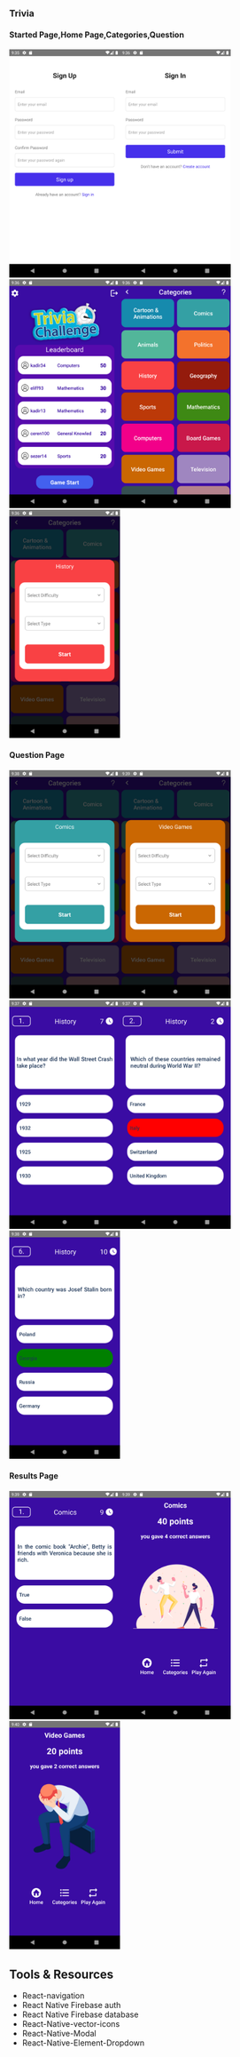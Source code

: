 ### Trivia

#### Started Page,Home Page,Categories,Question

<img src="./assets/trivia1.png" width="200"><img src="./assets/trivia2.png" width="200"><img src="./assets/trivia3.png" width="200"><img src="./assets/trivia4.png" width="200"><img src="./assets/trivia5.png" width="200">

#### Question Page

<img src="./assets/trivia10.png" width="200"><img src="./assets/trivia13.png" width="200"><img src="./assets/trivia6.png" width="200"><img src="./assets/trivia7.png" width="200"><img src="./assets/trivia8.png" width="200">

#### Results Page

<img src="./assets/trivia11.png" width="200"><img src="./assets/trivia12.png" width="200"><img src="./assets/trivia14.png" width="200">

## Tools & Resources

- React-navigation
- React Native Firebase auth
- React Native Firebase database
- React-Native-vector-icons
- React-Native-Modal
- React-Native-Element-Dropdown


